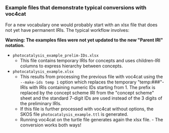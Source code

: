 ### Example files that demonstrate typical conversions with voc4cat

For a new vocabulary one would probably start with an xlsx file that does not yet have permanent IRIs.
The typical workflow involves:

**Warning: The examples files were not yet updated to the new "Parent IRI" notation.**

- `photocatalysis_example_prelim-IDs.xlsx`
  - This file contains temporary IRIs for concepts and uses children-IRI columns to express hierarchy between concepts.
- `photocatalysis_example.xlsx`
  - This results from processing the previous file with voc4cat using the `--make-ids temp 1` option which replaces the temporary "temp:###"-IRIs with IRIs containing numeric IDs starting from 1. The prefix is replaced by the concept scheme IRI from the "concept scheme" sheet and the standard 7-digit IDs are used instead of the 3 digits of the preliminary IRIs.
  - If this file is further processed with voc4cat without options, the SKOS file `photocatalysis_example.ttl` is generated.
  - Running voc4cat on the turtle file generates again the xlsx file. - The conversion works both ways!
